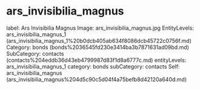# ars_invisibilia_magnus

label: Ars Invisibilia Magnus
Image: ars_invisibilia_magnus.jpg
EntityLevels: ars_invisibilia_magnus_1 (ars_invisibilia_magnus_1%20b0dcb405ab634f8086dcb45722c0756f.md)
Category: bonds (bonds%2036545fd230e3414ba3b7871631ad09bd.md)
SubCategory: contacts (contacts%204eddb36d43eb4799987d83f1d8a6777c.md)
entityLevels: ars_invisibilia_magnus_1
category: bonds
subCategory: contacts
Self: ars_invisibilia_magnus (ars_invisibilia_magnus%204d5c90c5d04f4a75befb8d42120a640d.md)

[](Untitled%205274f748e9744966bf975ef2cbe3b19c.md)